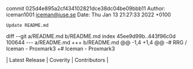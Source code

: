 commit 025d4e895a2cf434102821dce38dc04be09bbb11
Author: iceman1001 <iceman@iuse.se>
Date:   Thu Jan 13 21:27:33 2022 +0100

    Update README.md

diff --git a/README.md b/README.md
index 45ee9d99b..443f96c0d 100644
--- a/README.md
+++ b/README.md
@@ -1,4 +1,4 @@
-# RRG / Iceman - Proxmark3
+# Iceman - Proxmark3
 
 
 | Latest Release | Coverity | Contributors |
